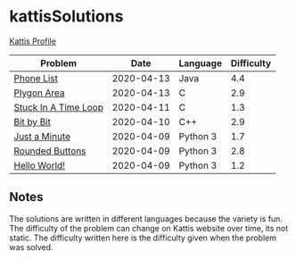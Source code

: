 # kattisSolutions
[Kattis Profile](https://open.kattis.com/users/emil-bjorklund)

| Problem                                                            | Date       | Language | Difficulty |
|--------------------------------------------------------------------|------------|----------|------------|
| [Phone List](https://open.kattis.com/problems/phonelist)           | 2020-04-13 | Java     | 4.4        |
| [Plygon Area](https://open.kattis.com/problems/polygonarea)        | 2020-04-13 | C        | 2.9        |
| [Stuck In A Time Loop](https://open.kattis.com/problems/timeloop)  | 2020-04-11 | C        | 1.3        |
| [Bit by Bit](https://open.kattis.com/problems/bitbybit)            | 2020-04-10 | C++      | 2.9        |
| [Just a Minute](https://open.kattis.com/problems/justaminute)      | 2020-04-09 | Python 3 | 1.7        |
| [Rounded Buttons](https://open.kattis.com/problems/roundedbuttons) | 2020-04-09 | Python 3 | 2.8        |
| [Hello World!](https://open.kattis.com/problems/hello)             | 2020-04-09 | Python 3 | 1.2        |


## Notes
The solutions are written in different languages because the variety is fun. 
The difficulty of the problem can change on Kattis website over time, its not static. The difficulty written here is the difficulty given when the problem was solved.
